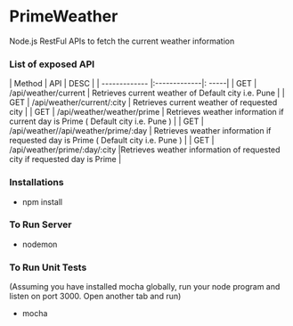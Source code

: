 # PrimeWeather
Node.js RestFul APIs to fetch the current weather information

### List of exposed API

| Method        | API           | DESC  |
| ------------- |:-------------|: -----|
| GET           | /api/weather/current | Retrieves current weather of Default city i.e. Pune |
| GET           | /api/weather/current/:city | Retrieves current weather of requested city |
| GET           | /api/weather/weather/prime | Retrieves weather information if current day is Prime ( Default city i.e. Pune ) |
| GET           | /api/weather//api/weather/prime/:day | Retrieves weather information if requested day is Prime ( Default city i.e. Pune )  |
| GET           | /api/weather/prime/:day/:city |Retrieves weather information of requested city if requested day is Prime |


### Installations

* npm install

### To Run Server

* nodemon


### To Run Unit Tests

(Assuming you have installed mocha globally, run your node program and listen on port 3000. Open another tab and run)

* mocha


